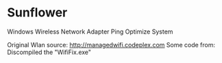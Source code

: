 # Sunflower
Windows Wireless Network Adapter Ping Optimize System

Original Wlan source: http://managedwifi.codeplex.com
Some code from: Discompiled the "WifiFix.exe"